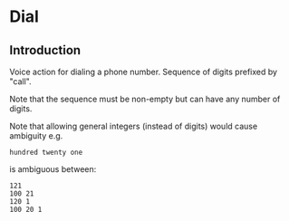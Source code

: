 Dial
====

Introduction
------------

Voice action for dialing a phone number.
Sequence of digits prefixed by "call".

Note that the sequence must be non-empty but can have any number of digits.

Note that allowing general integers (instead of digits) would cause ambiguity
e.g.

	hundred twenty one

is ambiguous between:

	121
	100 21
	120 1
	100 20 1
